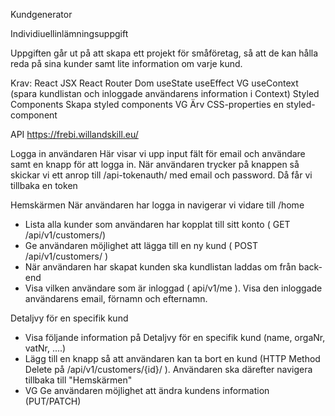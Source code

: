 Kundgenerator

Individiuellinlämningsuppgift 

Uppgiften går ut på att skapa ett projekt för småföretag, så att de kan hålla reda på sina kunder samt lite information om varje kund.

Krav:
React
JSX
React Router Dom
useState
useEffect
VG useContext (spara kundlistan och inloggade användarens information i Context)
Styled Components
Skapa styled components
VG Ärv CSS-properties en styled-component

API
https://frebi.willandskill.eu/

Logga in användaren
Här visar vi upp input fält för email och användare samt en knapp för att logga in. När användaren trycker på knappen så skickar vi ett anrop till /api-tokenauth/ med email och password. Då får vi tillbaka en token


Hemskärmen
När användaren har logga in navigerar vi vidare till /home
- Lista alla kunder som användaren har kopplat till sitt konto ( GET
/api/v1/customers/)
- Ge användaren möjlighet att lägga till en ny kund ( POST /api/v1/customers/ )
- När användaren har skapat kunden ska kundlistan laddas om från back-end
- Visa vilken användare som är inloggad ( api/v1/me ). Visa den inloggade användarens email, förnamn och efternamn.

Detaljvy för en specifik kund
- Visa följande information på Detaljvy för en specifik kund  (name, orgaNr, vatNr, ....)
- Lägg till en knapp så att användaren kan ta bort en kund (HTTP Method Delete på /api/v1/customers/{id}/ ). Användaren ska därefter navigera tillbaka till "Hemskärmen"
- VG Ge användaren möjlighet att ändra kundens information (PUT/PATCH)

